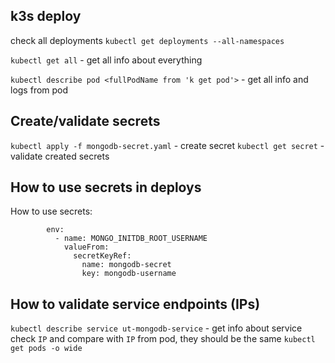 ## k3s deploy

check all deployments
`kubectl get deployments --all-namespaces`

`kubectl get all` - get all info about everything

`kubectl describe pod <fullPodName from 'k get pod'>` - get all info and logs from pod

## Create/validate secrets

`kubectl apply -f mongodb-secret.yaml` - create secret
`kubectl get secret` - validate created secrets

## How to use secrets in deploys

How to use secrets:

```
        env:
          - name: MONGO_INITDB_ROOT_USERNAME
            valueFrom:
              secretKeyRef:
                name: mongodb-secret
                key: mongodb-username
```

## How to validate service endpoints (IPs)

`kubectl describe service ut-mongodb-service` - get info about service
check `IP` and compare with `IP` from pod, they should be the same
`kubectl get pods -o wide`
